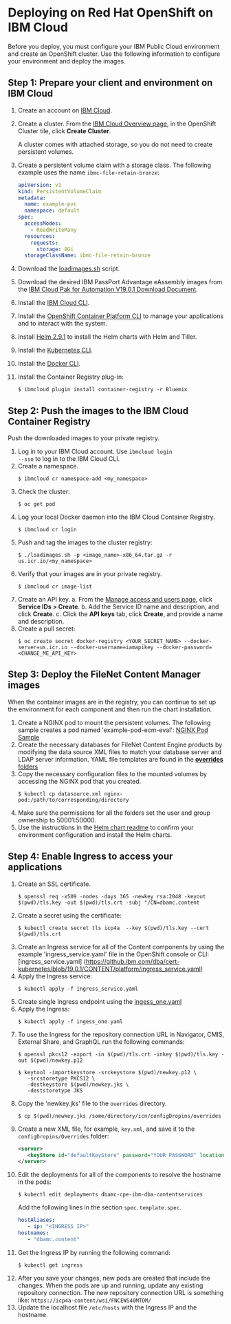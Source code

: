 # Deploying on Red Hat OpenShift on IBM Cloud

Before you deploy, you must configure your IBM Public Cloud environment and create an OpenShift cluster. Use the following information to configure your environment and deploy the images.


## Step 1: Prepare your client and environment on IBM Cloud

1. Create an account on [IBM Cloud](https://cloud.ibm.com/kubernetes/registry/main/start).
2. Create a cluster. 
   From the [IBM Cloud Overview page](https://cloud.ibm.com/kubernetes/overview), in the OpenShift Cluster tile, click **Create Cluster**.

   A cluster comes with attached storage, so you do not need to create persistent volumes.
3. Create a persistent volume claim with a storage class. The following example uses the name `ibmc-file-retain-bronze`:
   ```yaml
   apiVersion: v1
   kind: PersistentVolumeClaim
   metadata:
     name: example-pvc
     namespace: default
   spec:
     accessModes:
       - ReadWriteMany
     resources:
       requests:
         storage: 8Gi
     storageClassName: ibmc-file-retain-bronze
   ```
4. Download the [loadimages.sh](scripts/loadimages.sh) script.
5. Download the desired IBM PassPort Advantage eAssembly images from the [IBM Cloud Pak for Automation V19.0.1 Download Document](https://www-01.ibm.com/support/docview.wss?uid=ibm10878709).
6. Install the [IBM Cloud CLI](https://cloud.ibm.com/docs/containers?topic=containers-cs_cli_install).
7. Install the [OpenShift Container Platform CLI](https://docs.openshift.com/container-platform/3.11/cli_reference/get_started_cli.html#cli-reference-get-started-cli) to manage your applications and to interact with the system.
8. Install [Helm 2.9.1](https://www.ibm.com/links?url=https%3A%2F%2Fgithub.com%2Fhelm%2Fhelm%2Freleases%2Ftag%2Fv2.9.1) to install the Helm charts with Helm and Tiller.
9. Install the [Kubernetes CLI](https://kubernetes.io/docs/tasks/tools/install-kubectl/).
10. Install the [Docker CLI](https://cloud.ibm.com/docs/containers?topic=containers-cs_cli_install).
11. Install the Container Registry plug-in:
    ```console
    $ ibmcloud plugin install container-registry -r Bluemix
    ```
## Step 2: Push the images to the IBM Cloud Container Registry

Push the downloaded images to your private registry.

1. Log in to your IBM Cloud account. Use <code>ibmcloud login --sso</code> to log in to the IBM Cloud CLI.
2. Create a namespace.
   ```console
   $ ibmcloud cr namespace-add <my_namespace>
   ```
3. Check the cluster:
   ```console
   $ oc get pod
   ```
4. Log your local Docker daemon into the IBM Cloud Container Registry.
   ```console
   $ ibmcloud cr login
   ```
5. Push and tag the images to the cluster registry:
   ```console
   $ ./loadimages.sh -p <image_name>-x86_64.tar.gz -r us.icr.io/<my_namespace>
   ```
6. Verify that your images are in your private registry.
   ```console
   $ ibmcloud cr image-list
   ```
7. Create an API key. 
   a. From the [Manage access and users page](https://cloud.ibm.com/iam/overview), click **Service IDs > Create**.
   b. Add the Service ID name and description, and click **Create**. 
   c. Click the **API keys** tab, click **Create**, and provide a name and description.
8. Create a pull secret: 
   ```console
   $ oc create secret docker-registry <YOUR_SECRET_NAME> --docker-server=us.icr.io --docker-username=iamapikey --docker-password=<CHANGE_ME_API_KEY>
   ```
## Step 3: Deploy the FileNet Content Manager images
When the container images are in the registry, you can continue to set up the environment for each component and then run the chart installation.

1. Create a NGINX pod to mount the persistent volumes. The following sample creates a pod named 'example-pod-ecm-eval':  [NGINX Pod Sample](https://github.ibm.com/dba/cert-kubernetes/blob/19.0.1/CONTENT/platform/nginx_sample.yaml)
2. Create the necessary databases for FileNet Content Engine products by modifying the data source XML files to match your database server and LDAP server information. YAML file templates are found in the [**overrides** folders](https://github.com/icp4a/cert-kubernetes/tree/19.0.1/CONTENT/configration/CPE/configDropins/overrides) 
3. Copy the necessary configuration files to the mounted volumes by accessing the NGINX pod that you created.
   ```console
   $ kubectl cp datasource.xml nginx-pod:/path/to/corresponding/directory
   ```
4. Make sure the permissions for all the folders set the user and group ownership to 50001:50000.
5. Use the instructions in the [Helm chart readme](https://github.com/icp4a/cert-kubernetes/tree/19.0.1/CONTENT/helm-charts) to confirm your environment configuration and install the Helm charts.

## Step 4: Enable Ingress to access your applications
1. Create an SSL certificate.
   ```console
   $ openssl req -x509 -nodes -days 365 -newkey rsa:2048 -keyout $(pwd)/tls.key -out $(pwd)/tls.crt -subj "/CN=dbamc.content
   ```
2. Create a secret using the certificate:
   ```console
   $ kubectl create secret tls icp4a  --key $(pwd)/tls.key --cert $(pwd)/tls.crt
   ```
3. Create an Ingress service for all of the Content components by using the example 'ingress_service.yaml' file in the OpenShift console or CLI: [ingress_service.yaml] (https://github.ibm.com/dba/cert-kubernetes/blob/19.0.1/CONTENT/platform/ingress_service.yaml)
4. Apply the Ingress service:
   ``` console
   $ kubectl apply -f ingress_service.yaml
   ```
5. Create single Ingress endpoint using the [ingess_one.yaml](https://github.ibm.com/dba/cert-kubernetes/blob/19.0.1/CONTENT/platform/ingress_one.yaml)
6. Apply the Ingress:
   ``` console
   $ kubectl apply -f ingess_one.yaml
   ```
7. To use the Ingress for the repository connection URL in Navigator, CMIS, External Share, and GraphQL run the following commands:
   ```console
   $ openssl pkcs12 -export -in $(pwd)/tls.crt -inkey $(pwd)/tls.key -out $(pwd)/newkey.p12
   ```
   ```console
   $ keytool -importkeystore -srckeystore $(pwd)/newkey.p12 \
      -srcstoretype PKCS12 \
      -destkeystore $(pwd)/newkey.jks \
      -deststoretype JKS
   ```
8. Copy the 'newkey.jks' file to the `overrides` directory.
   ``` console
   $ cp $(pwd)/newkey.jks /some/directory/icn/configDropins/overrides
   ```
9. Create a new XML file, for example, `key.xml`, and save it to the `configDropins/Overrides` folder:
   ``` xml
   <server>
      <keyStore id="defaultKeyStore" password="YOUR_PASSWORD" location="/opt/ibm/wlp/usr/servers/defaultServer/configDropins/overrides/newkey.jks" />
   </server>
   ```   
10. Edit the deployments for all of the components to resolve the hostname in the pods:
    ``` console
    $ kubectl edit deployments dbamc-cpe-ibm-dba-contentservices
    ```
    Add the following lines in the section `spec.template.spec`.
    ``` yaml
    hostAliases:       
       - ip: "<INGRESS IP>"         
    hostnames:         
       - "dbamc.content"
    ```
11. Get the Ingress IP by running the following command:
    ``` console
    $ kubectl get ingress
    ```   
12. After you save your changes, new pods are created that include the changes. When the pods are up and running, update any existing repository connection. The new repository connection URL is something like: `https://icp4a-content/wsi/FNCEWS40MTOM/`
13. Update the localhost file `/etc/hosts` with the Ingress IP and the hostname.

